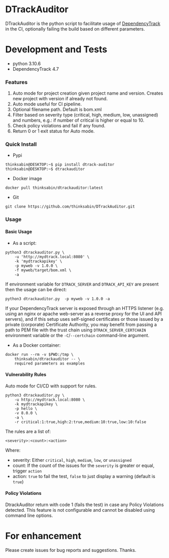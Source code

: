 # DTrackAuditor

DTrackAuditor is the python script to facilitate usage of [DependencyTrack](https://dependencytrack.org/) in the CI, optionally failing the build based on different parameters.

# Development and Tests

* python 3.10.6
* DependencyTrack 4.7

### Features  

1. Auto mode for project creation given project name and version. Creates new project with version if already not found.
2. Auto mode useful for CI pipeline.
3. Optional filename path. Default is bom.xml
4. Filter based on severity type (critical, high, medium, low, unassigned) and numbers, e.g.: if number of critical is higher or equal to 10.
5. Check policy violations and fail if any found.
6. Return 0 or 1 exit status for Auto mode.

### Quick Install

* Pypi
```
thinksabin@DESKTOP:~$ pip install dtrack-auditor
thinksabin@DESKTOP:~$ dtrackauditor
```
    
* Docker image
```
docker pull thinksabin/dtrackauditor:latest
```

* Git
```
git clone https://github.com/thinksabin/DTrackAuditor.git
```

### Usage

#### Basic Usage

* As a script:
```
python3 dtrackauditor.py \
    -u 'http://mydtrack.local:8080' \
    -k 'mydtrackapikey' \
    -p myweb -v 1.0.0 \
    -f myweb/target/bom.xml \
    -a
```
If environment variable for `DTRACK_SERVER` and `DTRACK_API_KEY` are present then the usage can be direct:

```
python3 dtrackauditor.py  -p myweb -v 1.0.0 -a
```

If your DependencyTrack server is exposed through an HTTPS listener (e.g.
using an nginx or apache web-server as a reverse proxy for the UI and API
servers), and if this setup uses self-signed certificates or those issued by
a private (corporate) Certificate Authority, you may benefit from passing
a path to PEM file with the trust chain using `DTRACK_SERVER_CERTCHAIN`
environment variable or the `-C`/`--certchain` command-line argument.

* As a Docker container:
```
docker run --rm -v $PWD:/tmp \
    thinksabin/dtrackauditor -- \
    required parameters as examples
```

#### Vulnerability Rules

Auto mode for CI/CD with support for rules.

```
python3 dtrackauditor.py \
    -u http://mydtrack.local:8080 \
    -k mydtrackapikey \
    -p hello \
    -v 8.0.0 \
    -a \
    -r critical:1:true,high:2:true,medium:10:true,low:10:false
```

The rules are a list of:

```
<severity>:<count>:<action>
```

Where:

 * severity: Either `critical`, `high`, `medium`, `low`, or `unassigned`
 * count: If the count of the issues for the `severity` is greater or equal, trigger `action`
 * action: `true` to fail the test, `false` to just display a warning (default is `true`)

#### Policy Violations

DtrackAuditor return with code 1 (fails the test) in case any Policy Violations detected. This feature is not configurable and cannot be disabled using command line options.

# For enhancement
Please create issues for bug reports and suggestions. Thanks.

